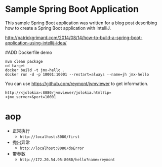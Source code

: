 # Sample Spring Boot Application #

This sample Spring Boot application was written for a blog post describing how to create a Spring Boot application with IntelliJ.

http://patrickgrimard.com/2014/08/14/how-to-build-a-spring-boot-application-using-intellij-idea/

#ADD Dockerfile demo
```
mvm clean package
cd target
docker build -t jmx-hello .
docker run -d -p 10001:10001 --restart=always --name=jh jmx-hello
```

You can use https://github.com/reymont/jvmviewer to get information.

```
http://<jolokia>:8080/jvmviewer/jolokia.html?ip=<jmx_server>&port=10001
```


# aop

* 正常执行
  * `http://localhost:8080/first`
* 抛出异常
  * `http://localhost:8080/doError`
* 带参数
  * `http://172.20.54.95:8080/hello?name=reymont`